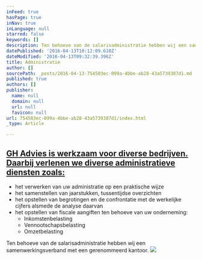 ```yaml
---
inFeed: true
hasPage: true
inNav: true
inLanguage: null
starred: false
keywords: []
description: Ten behoeve van de salarisadministratie hebben wij een samenwerkingsverband met een gerenommeerd kantoor.
datePublished: '2016-04-13T10:12:09.610Z'
dateModified: '2016-04-13T09:32:39.396Z'
title: Administratie
author: []
sourcePath: _posts/2016-04-13-754503ec-099a-4bbe-ab28-43a5739387d1.md
published: true
authors: []
publisher:
  name: null
  domain: null
  url: null
  favicon: null
url: 754503ec-099a-4bbe-ab28-43a5739387d1/index.html
_type: Article

---
```

## [GH Advies is werkzaam voor diverse bedrijven. Daarbij verlenen we diverse administratieve diensten zoals:][0]

* het verwerken van uw administratie op een praktische wijze
* het samenstellen van jaarstukken, tussentijdse overzichten
* het opstellen van begrotingen en de confrontatie met de werkelijke cijfers alsmede de analyse daarvan
* het opstellen van fiscale aangiften ten behoeve van uw onderneming:
  * Inkomstenbelasting
  * Vennootschapsbelasting
  * Omzetbelasting

Ten behoeve van de salarisadministratie hebben wij een samenwerkingsverband met een gerenommeerd kantoor.
![](https://the-grid-user-content.s3-us-west-2.amazonaws.com/91ba184e-2cc8-4263-9938-0cc15659c975.jpg)

[0]: http://gh-advies.nl/administratie.html